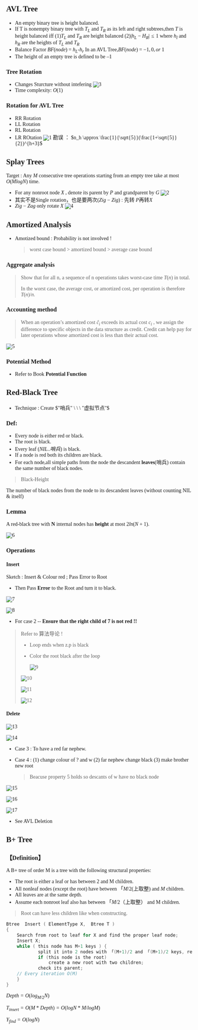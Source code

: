 <font face = 'Times New Roman'>

## AVL Tree

* An empty binary tree is height balanced.
* If T is nonempty binary tree with $T_L$ and $T_R$ as its left and right subtrees,then $T$ is height balanced iff
  (1)$T_L$ and $T_R$ are height balanced
  (2)$|h_L-H_R|\le 1$ where $h_l$ and $h_R$ are the heights of $T_L$ and $T_R$
* Balance Factor $BF(node)$ = $h_L$-$h_r$
  In an AVL Tree,$BF(node)$ = $-1,0,or\ 1$
* The height of an empty tree is defined to be $–1$
### Tree Rotation
* Changes Sturcture without intefering 
  ![3](3.png)
* Time complexity: $O(1)$
### Rotation for AVL Tree
* RR Rotation
* LL Rotation
* RL Rotation
* LR ROtation
![1](1.png)
勘误 ： $n_h \approx \frac{1}{\sqrt{5}}(\frac{1+\sqrt{5}}{2})^{h+3}$
## Splay Trees
Target :  Any $M$ consecutive tree operations starting from an empty tree take at most $O(M log N)$ time.
* For any nonroot node $X$ , denote its parent by $P$ and grandparent by $G$
![2](2.png)
* 其实不是Single rotation，也是要两次$(Zig-Zig)$ : 先转 $P$再转$X$
* $Zig-Zag$ only rotate $X$
![4](4.png)

## Amortized Analysis

* Amotized bound :  Probability is not involved !

  > worst case bound > amortized bound > average case bound

### Aggregate analysis

> Show that for all n, a sequence of n operations takes worst-case time $T(n)$ in total.  
>
> In the worst case, the average cost, or amortized cost, per operation is therefore $T(n)/n$.

### Accounting method

> When an operation’s amortized cost  $\hat{c}_i$ exceeds its actual cost $c_i$ , we assign the difference to specific objects in the data structure as credit. Credit can help pay for later operations whose amortized cost is less than their actual cost.

![5](5.png)

### Potential Method

* Refer to Book **Potential Function**

## Red-Black Tree

* Technique : Create $"哨兵" \ \ \ "虚拟节点"$

### Def:

* Every node is either red or black.
* The root is black.
* Every leaf ($NIL..哨兵$) is black.
* If a node is red both its children are black.
* For each node,all simple paths from the node the descandent **leaves**(哨兵) contain the same number of black nodes.

> Black-Height

The number of black nodes from the node to its descandent leaves (without counting NIL & itself) 

### Lemma

A red-black tree with **N** internal nodes has **height** at most  $2ln(N +1)$​.

![6](6.png)

### Operations

#### Insert

Sketch : Insert & Colour red ; Pass Error to Root

* Then Pass **Error** to the Root and turn it to black.

![7](7.png)

![8](8.png)

* For case 2 -- **Ensure that the right child of 7 is not red !!**

> Refer to 算法导论 !
>
> * Loop ends when z.p is black
>
> * Color the root black after the loop
>
>   ![9](9.png)
>
> ![10](10.png)
>
> ![11](11.png)
>
> ![12](12.png)

#### Delete

![13](13.png)

![14](14.png)

* Case 3 : To have a red far nephew.

* Case 4 : (1) change colour of ? and w (2) far nephew change black (3) make brother new root

  > Beacuse property 5 holds so descants of w have no black node

![15](15.png)

![16](16.png)

![17](17.png)



* See AVL Deletion

## B+ Tree

### 【Definition】

A B+ tree of order M is a tree with the following structural properties:

* The root is either a leaf or has between 2 and M children.
* All nonleaf nodes (except the root) have between $「M/2$(上取整) and $M$ children.
* All leaves are at the same depth.
* Assume each nonroot leaf also has between $「M/2$（上取整） and M children.

> Root can have less children like when constructing.

```C
Btree  Insert ( ElementType X,  Btree T ) 
{ 
	Search from root to leaf for X and find the proper leaf node;
	Insert X;
	while ( this node has M+1 keys ) {
    		split it into 2 nodes with 「(M+1)/2 and 「(M+1)/2 keys, respectively;
    		if (this node is the root)
        		create a new root with two children;
    		check its parent;
    // Every iteration O(M)
	}
} 
```

$Depth = O(log_{M/2}N)$​

$T_{insert} = O(M* Depth)=O(logN*M/logM)$​ 

$Y_{find} = O(logN)$​





</font>
